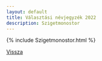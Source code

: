 ```yaml
---
layout: default
title: Választási névjegyzék 2022
description: Szigetmonostor
---
```


{% include Szigetmonostor.html %}

[Vissza](./)